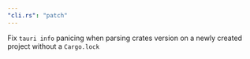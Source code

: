 ```yaml
---
"cli.rs": "patch"
---
```


Fix `tauri info` panicing when parsing crates version on a newly created project without a `Cargo.lock`


